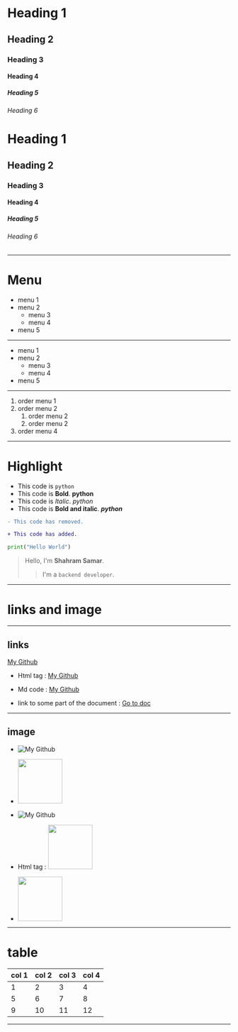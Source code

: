 # Heading 1
## Heading 2
### Heading 3
#### Heading 4
##### Heading 5
###### Heading 6


<H1 id='doc'>Heading 1</H1>
<H2>Heading 2</H2>
<H3>Heading 3</H3>
<H4>Heading 4</H4>
<H5>Heading 5</H5>
<H6>Heading 6</H6>

---
# Menu
- menu 1
- menu 2
    - menu 3
    - menu 4
- menu 5
---
<ul>  <li>menu 1</li>
<li>menu 2 <ul>
<li>menu 3</li>
<li>menu 4</li>
</ul></li>
<li>menu 5</li></ul>

---
1. order menu 1
2. order menu 2
    1. order menu 2
    2. order menu 2
4. order menu 4
---
# Highlight
- This code is `python`
- This code is __Bold__. **python**
- This code is _Italic_. *python*
- This code is __Bold and italic__. ***python***   

```diff
- This code has removed.

+ This code has added.
```

```python
print("Hello World")
```

> Hello, I'm **Shahram Samar**.
>> I'm a `backend developer`.
---
# links and image 
---
links
---
[My Github](https://github.com/shahramsamar)

- Html tag : <a href="https://github.com/shahramsamar">My Github</a>

- Md code : [My Github](https://github.com/shahramsamar)

- link to some part of the document : <a href="#doc">Go to doc</a>

---
image
---
- ![My Github](https://avatars.githubusercontent.com/u/103860684?v=4)

- <image src="https://avatars.githubusercontent.com/u/103860684?v=4" width="100px" height="100px" />

- ![My Github](https://avatars.githubusercontent.com/u/103860684?v=4)


- Html tag : <img src="https://avatars.githubusercontent.com/u/103860684?v=4" width="100px" height="100px" />


- [<image src="https://avatars.githubusercontent.com/u/103860684?v=4" width="100px" height="100px" />](https://google.com)

---


# table

| col 1 | col 2 | col 3 | col 4 |
| ----- | ----- | ----- | ----- |
| 1     | 2     | 3     | 4     |
| 5     | 6     | 7     | 8     |
| 9     | 10    | 11    | 12    |

---
